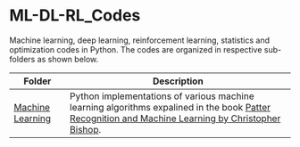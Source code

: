 # ML-DL-RL_Codes
Machine learning, deep learning, reinforcement learning, statistics and optimization codes in Python. The codes are organized in respective sub-folders as shown below.

 **Folder** | **Description** |
| ------------- | ------------- |
| [Machine Learning](https://github.com/ruchikaverma-iitg/Machine_Learning_Youtube_Channel/tree/master/Machine_Learning) | Python implementations of various machine learning algorithms expalined in the book [Patter Recognition and Machine Learning by Christopher Bishop](https://www.microsoft.com/en-us/research/people/cmbishop/prml-book/).  |
